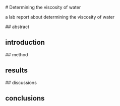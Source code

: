 # Determining the viscosity of water 

a lab report about determining the viscosity of water

## abstract

## introduction

## method

## results

## discussions

## conclusions